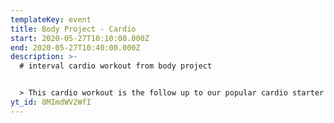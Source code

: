 ```yaml
---
templateKey: event
title: Body Project - Cardio
start: 2020-05-27T10:10:00.000Z
end: 2020-05-27T10:40:00.000Z
description: >-
  # interval cardio workout from body project


  > This cardio workout is the follow up to our popular cardio starter workout. Suitable for beginner and intermediate exercisers and focused on fun and good form.
yt_id: 8MImdWV2WfI
---
```

